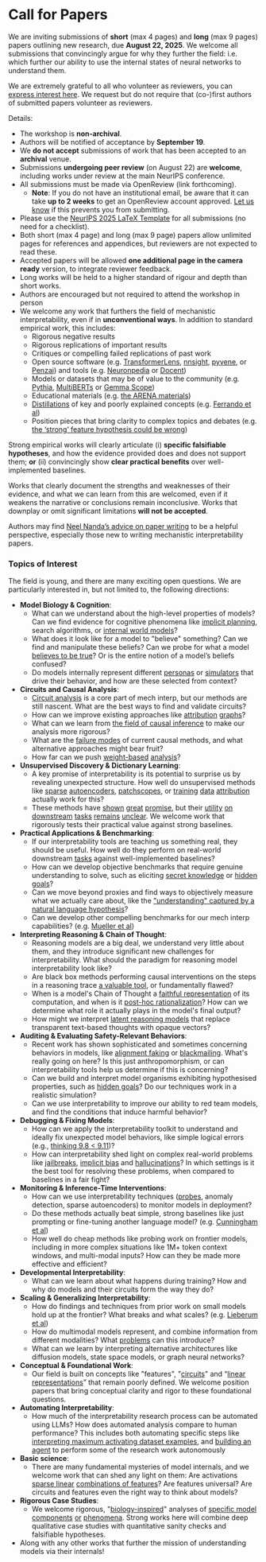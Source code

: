 # Call for Papers
We are inviting submissions of **short** (max 4 pages) and **long** (max 9 pages) papers outlining new research, due **August 22, 2025**. We welcome all submissions that convincingly argue for why they further the field: i.e. which further our ability to use the internal states of neural networks to understand them. 

We are extremely grateful to all who volunteer as reviewers, you can [express interest here](https://www.google.com/url?q=https://docs.google.com/forms/d/e/1FAIpQLSdiw1SJllzoTz_nqzDTzTOGb9DV3W_truQyh-WvYj_QGIi7Mg/viewform?usp%3Ddialog&sa=D&source=editors&ust=1753556948198177&usg=AOvVaw3lxuqvXE_xjwqgogyaHpQa). We request but do not require that (co-)first authors of submitted papers volunteer as reviewers. 

Details: 
* The workshop is **non-archival**.
* Authors will be notified of acceptance by **September 19**.
* We **do not accept** submissions of work that has been accepted to an **archival** venue.
* Submissions **undergoing peer review** (on August 22) are **welcome**, including works under review at the main NeurIPS conference.
* All submissions must be made via OpenReview (link forthcoming).
  * **Note**: If you do not have an institutional email, be aware that it can take **up to 2 weeks** to get an OpenReview account approved. [Let us know](mailto:neurips2025@mechinterpworkshop.com) if this prevents you from submitting.
* Please use the [NeurIPS 2025 LaTeX Template](https://www.google.com/url?q=https://media.neurips.cc/Conferences/NeurIPS2025/Styles.zip&sa=D&source=editors&ust=1753556948200334&usg=AOvVaw1rSxE0xYaSdNxlm3sp8Qh4) for all submissions (no need for a checklist).
* Both short (max 4 page) and long (max 9 page) papers allow unlimited pages for references and appendices, but reviewers are not expected to read these.
* Accepted papers will be allowed **one additional page in the camera ready** version, to integrate reviewer feedback.
* Long works will be held to a higher standard of rigour and depth than short works.
* Authors are encouraged but not required to attend the workshop in person
* We welcome any work that furthers the field of mechanistic interpretability, even if in **unconventional ways**. In addition to standard empirical work, this includes:
  * Rigorous negative results
  * Rigorous replications of important results
  * Critiques or compelling failed replications of past work
  * Open source software (e.g. [TransformerLens](https://www.google.com/url?q=https://github.com/neelnanda-io/TransformerLens&sa=D&source=editors&ust=1753556948201706&usg=AOvVaw3zhhMz7Zin30vtxAE_jXvG), [nnsight](https://www.google.com/url?q=https://github.com/ndif-team/nnsight&sa=D&source=editors&ust=1753556948201869&usg=AOvVaw2tLTbe9YXsRGT8JzmmSuGi), [pyvene](https://www.google.com/url?q=https://github.com/stanfordnlp/pyvene/tree/main/pyvene/models/mlp&sa=D&source=editors&ust=1753556948202002&usg=AOvVaw0wyH44yuLcyIShaVk-QryG), or [Penzai](https://www.google.com/url?q=https://github.com/google-deepmind/penzai&sa=D&source=editors&ust=1753556948202121&usg=AOvVaw34odM13KoSa4BpZppOqPEd)) and tools (e.g. [Neuronpedia](https://www.google.com/url?q=http://neuronpedia.org&sa=D&source=editors&ust=1753556948202234&usg=AOvVaw3ARQlxOZCTdpZesxq5ZKKH) or [Docent](https://www.google.com/url?q=https://transluce.org/introducing-docent&sa=D&source=editors&ust=1753556948202417&usg=AOvVaw36QiXKI4PY-YssPcoEDDaH))
  * Models or datasets that may be of value to the community (e.g. [Pythia](https://www.google.com/url?q=https://arxiv.org/abs/2304.01373&sa=D&source=editors&ust=1753556948202677&usg=AOvVaw1tjyHzWjLXy-8C_ju2oKIZ), [MultiBERTs](https://www.google.com/url?q=https://arxiv.org/abs/2106.16163&sa=D&source=editors&ust=1753556948202780&usg=AOvVaw3q_3UIh8HAjrYaDBGisk8Z) or [Gemma Scope](https://www.google.com/url?q=https://arxiv.org/abs/2408.05147&sa=D&source=editors&ust=1753556948202887&usg=AOvVaw1f1fOLkIL-WIIIpSaGCNrn))
  * Educational materials (e.g. [the ARENA materials](https://www.google.com/url?q=https://arena3-chapter1-transformer-interp.streamlit.app/&sa=D&source=editors&ust=1753556948203075&usg=AOvVaw2kipE4WZTseaKU4E8yJLgl))
  * [Distillations](https://www.google.com/url?q=https://distill.pub/2017/research-debt/&sa=D&source=editors&ust=1753556948203222&usg=AOvVaw3BwfSGeMfpn_Gm4TVxEZIC) of key and poorly explained concepts (e.g. [Ferrando et al](https://www.google.com/url?q=https://arxiv.org/abs/2405.00208&sa=D&source=editors&ust=1753556948203378&usg=AOvVaw2hBROZzWFq9W5xjbreZkLC))
  * Position pieces that bring clarity to complex topics and debates (e.g. [the ‘strong’ feature hypothesis could be wrong](https://www.google.com/url?q=https://www.alignmentforum.org/posts/tojtPCCRpKLSHBdpn/the-strong-feature-hypothesis-could-be-wrong&sa=D&source=editors&ust=1753556948203653&usg=AOvVaw14sr2P86EpU2620q38KJX4))

Strong empirical works will clearly articulate (i) **specific falsifiable hypotheses**, and how the evidence provided does and does not support them; **or** (ii) convincingly show **clear practical benefits** over well-implemented baselines. 

Works that clearly document the strengths and weaknesses of their evidence, and what we can learn from this are welcomed, even if it weakens the narrative or conclusions remain inconclusive. Works that downplay or omit significant limitations **will not be accepted**. 

Authors may find [Neel Nanda’s advice on paper writing](https://www.google.com/url?q=https://www.alignmentforum.org/posts/eJGptPbbFPZGLpjsp/highly-opinionated-advice-on-how-to-write-ml-papers&sa=D&source=editors&ust=1753556948204732&usg=AOvVaw3Ls_25MjozJ3HsJhSKJPOK) to be a helpful perspective, especially those new to writing mechanistic interpretability papers. 
### Topics of Interest
The field is young, and there are many exciting open questions. We are particularly interested in, but not limited to, the following directions: 
* **Model Biology & Cognition**:
  * What can we understand about the high-level properties of models? Can we find evidence for cognitive phenomena like [implicit planning](https://www.google.com/url?q=https://transformer-circuits.pub/2025/attribution-graphs/biology.html%23dives-poems&sa=D&source=editors&ust=1753556948205499&usg=AOvVaw3Z5SCG6_LkLGWo-8NCCTdV), search algorithms, or [internal world models](https://www.google.com/url?q=https://arxiv.org/abs/2210.13382&sa=D&source=editors&ust=1753556948205654&usg=AOvVaw1jit8GvfK_eBpsrXBzXWs_)?
  * What does it look like for a model to "believe" something? Can we find and manipulate these beliefs? Can we probe for what a model [believes to be true](https://www.google.com/url?q=https://arxiv.org/abs/2310.06824&sa=D&source=editors&ust=1753556948206042&usg=AOvVaw0M-6-YMuI_0QOZobVYpYRF)? Or is the entire notion of a model’s beliefs confused?
  * Do models internally represent different [personas](https://www.google.com/url?q=https://arxiv.org/abs/2406.12094&sa=D&source=editors&ust=1753556948206375&usg=AOvVaw0uqkyQxSNHkaLuZidoOWq2) or [simulators](https://www.google.com/url?q=https://www.nature.com/articles/s41586-023-06647-8&sa=D&source=editors&ust=1753556948206507&usg=AOvVaw3jZYfKp9pKAceX8JSXXUva) that drive their behavior, and how are these selected from context?
* **Circuits and Causal Analysis**:
  * [Circuit analysis](https://www.google.com/url?q=https://distill.pub/2020/circuits/zoom-in/&sa=D&source=editors&ust=1753556948206892&usg=AOvVaw289y1IJGp9g8A_hsYQ9M9D) is a core part of mech interp, but our methods are still nascent. What are the best ways to find and validate circuits?
  * How can we improve existing approaches like [attribution](https://www.google.com/url?q=https://arxiv.org/abs/2406.11944&sa=D&source=editors&ust=1753556948207344&usg=AOvVaw1aWHe2jQuWlti8nUWPoupI) [graphs](https://www.google.com/url?q=https://transformer-circuits.pub/2025/attribution-graphs/methods.html&sa=D&source=editors&ust=1753556948207482&usg=AOvVaw0gfzJRuZKiacLzqENPwAZ0)?
  * What can we learn from [the field of causal inference](https://www.google.com/url?q=https://arxiv.org/abs/2407.04690&sa=D&source=editors&ust=1753556948207678&usg=AOvVaw3Fsb6xqrgm4FwiiCzho6aO) to make our analysis more rigorous?
  * What are the [failure modes](https://www.google.com/url?q=https://arxiv.org/abs/2307.15771&sa=D&source=editors&ust=1753556948207891&usg=AOvVaw0ElKm7heLujT_f2PDHNq3A) of current causal methods, and what alternative approaches might bear fruit?
  * How far can we push [weight-based](https://www.google.com/url?q=https://arxiv.org/abs/2301.05217&sa=D&source=editors&ust=1753556948208162&usg=AOvVaw1Iz9XLiaSXMmUNLIrPDfO7) [analysis](https://www.google.com/url?q=https://arxiv.org/abs/2410.08417&sa=D&source=editors&ust=1753556948208276&usg=AOvVaw1CO4-gsRW5zrLgjpILQuxE)?
* **Unsupervised Discovery & Dictionary Learning**:
  * A key promise of interpretability is its potential to surprise us by revealing unexpected structure. How well do unsupervised methods like [sparse](https://www.google.com/url?q=https://arxiv.org/abs/2103.15949&sa=D&source=editors&ust=1753556948208691&usg=AOvVaw0Wpi7iQ-QTG07zeAmEUb8Q) [autoencoders](https://www.google.com/url?q=https://transformer-circuits.pub/2023/monosemantic-features&sa=D&source=editors&ust=1753556948208808&usg=AOvVaw2WrKaL-Ic0CwwqSXgqhTQ2), [patch](https://www.google.com/url?q=https://arxiv.org/abs/2401.06102&sa=D&source=editors&ust=1753556948208911&usg=AOvVaw1G5GsidBlgtadf_FYcKrF4)[scopes](https://www.google.com/url?q=https://arxiv.org/abs/2403.10949v2&sa=D&source=editors&ust=1753556948209041&usg=AOvVaw0hFVkkT5z-1AgM4rvymwDV), or [training](https://www.google.com/url?q=https://proceedings.mlr.press/v70/koh17a?ref%3Dhttps://githubhelp.com&sa=D&source=editors&ust=1753556948209175&usg=AOvVaw08LikunLGRfIezKzZrfcTZ) [data](https://www.google.com/url?q=https://arxiv.org/abs/2308.03296&sa=D&source=editors&ust=1753556948209274&usg=AOvVaw3DO-9T5YIPtQH8h55bSZ6s) [attribution](https://www.google.com/url?q=https://arxiv.org/abs/2205.11482&sa=D&source=editors&ust=1753556948209397&usg=AOvVaw1QprADyPL54DSEokEQDVz9) actually work for this?
  * These methods have [shown](https://www.google.com/url?q=https://transformer-circuits.pub/2024/scaling-monosemanticity/index.html&sa=D&source=editors&ust=1753556948209614&usg=AOvVaw3CJwcGlvSBwr8KQHwzAVKQ) [great](https://www.google.com/url?q=https://transformer-circuits.pub/2025/attribution-graphs/biology.html&sa=D&source=editors&ust=1753556948209770&usg=AOvVaw0y7pc4r3CEgxJB31216-Te) [promise](https://www.google.com/url?q=https://arxiv.org/abs/2503.10965&sa=D&source=editors&ust=1753556948209876&usg=AOvVaw3KifCfSF8zVT9zfHtZ5jYJ), but their [utility](https://www.google.com/url?q=https://arxiv.org/abs/2502.16681&sa=D&source=editors&ust=1753556948209978&usg=AOvVaw2mgAnp-jQL4LsTNQUQddIh) [on](https://www.google.com/url?q=https://www.tilderesearch.com/blog/sieve&sa=D&source=editors&ust=1753556948210065&usg=AOvVaw3xyzr-iRugHJRUIbn0M8On) [downstream](https://www.google.com/url?q=https://arxiv.org/abs/2501.17148&sa=D&source=editors&ust=1753556948210176&usg=AOvVaw1wv3KDEO5pmIIE_Y5aFz6Q) [tasks](https://www.google.com/url?q=https://transformer-circuits.pub/2024/features-as-classifiers/index.html&sa=D&source=editors&ust=1753556948210379&usg=AOvVaw0_HKFG9j57YS_EoGfYpCPp) [remains](https://www.google.com/url?q=https://arxiv.org/abs/2502.04382&sa=D&source=editors&ust=1753556948210615&usg=AOvVaw3saVUko2ya8lUKSnnKYf09) [unclear](https://www.google.com/url?q=https://www.alignmentforum.org/posts/4uXCAJNuPKtKBsi28/negative-results-for-saes-on-downstream-tasks&sa=D&source=editors&ust=1753556948210882&usg=AOvVaw3mpM-ETidWKmYLofzmXjKr). We welcome work that rigorously tests their practical value against strong baselines.
* **Practical Applications & Benchmarking**:
  * If our interpretability tools are teaching us something real, they should be useful. How well do they perform on real-world downstream [tasks](https://www.google.com/url?q=https://www.lesswrong.com/posts/wGRnzCFcowRCrpX4Y/downstream-applications-as-validation-of-interpretability&sa=D&source=editors&ust=1753556948212110&usg=AOvVaw0yau7N68rLJ_q3OscVt4iZ) against well-implemented baselines?
  * How can we develop objective benchmarks that require genuine understanding to solve, such as eliciting [secret knowledge](https://www.google.com/url?q=https://arxiv.org/abs/2505.14352&sa=D&source=editors&ust=1753556948212803&usg=AOvVaw3ZV1IdSxU0QysSaKbjlrj-) or [hidden goals](https://www.google.com/url?q=https://arxiv.org/abs/2503.10965&sa=D&source=editors&ust=1753556948212932&usg=AOvVaw0Og6o-L351U2KI1Kqjq5mH)?
  * Can we move beyond proxies and find ways to objectively measure what we actually care about, like the ["understanding" captured by a natural language hypothesis](https://www.google.com/url?q=https://arxiv.org/abs/2502.04382&sa=D&source=editors&ust=1753556948213294&usg=AOvVaw0oS4x-L1_7Ds67s-8kupYC)?
  * Can we develop other compelling benchmarks for our mech interp capabilities? (e.g. [Mueller et al](https://www.google.com/url?q=https://arxiv.org/abs/2504.13151&sa=D&source=editors&ust=1753556948213539&usg=AOvVaw1irB1AMwjaghT4q21j54QV))
* **Interpreting Reasoning & Chain of Thought**:
  * Reasoning models are a big deal, we understand very little about them, and they introduce significant new challenges for interpretability. What should the paradigm for reasoning model interpretability look like?
  * Are black box methods performing causal interventions on the steps in a reasoning trace [a valuable tool](https://www.google.com/url?q=https://arxiv.org/abs/2506.19143&sa=D&source=editors&ust=1753556948214235&usg=AOvVaw1dmD_YCaeDI7I3TVhDiZwo), or fundamentally flawed?
  * When is a model's Chain of Thought a [faithful representation](https://www.google.com/url?q=https://arxiv.org/abs/2305.04388&sa=D&source=editors&ust=1753556948214447&usg=AOvVaw3S2FvTqE9lzboDM2GDXwIO) of its computation, and when is it [post-hoc rationalization](https://www.google.com/url?q=https://arxiv.org/abs/2503.08679&sa=D&source=editors&ust=1753556948214600&usg=AOvVaw0PLImyH7KF-FU4wySfDWFW)? How can we determine what role it actually plays in the model's final output?
  * How might we interpret [latent reasoning models](https://www.google.com/url?q=https://arxiv.org/abs/2412.06769&sa=D&source=editors&ust=1753556948214831&usg=AOvVaw1GBkCen2gFO1zRjQF7BX8o) that replace transparent text-based thoughts with opaque vectors?
* **Auditing & Evaluating Safety-Relevant Behaviors**:
  * Recent work has shown sophisticated and sometimes concerning behaviors in models, like [alignment faking](https://www.google.com/url?q=https://arxiv.org/abs/2412.14093&sa=D&source=editors&ust=1753556948215255&usg=AOvVaw1Hc2ho7yyPrmczW2tdLAhk) or [blackmailing](https://www.google.com/url?q=https://www.anthropic.com/research/agentic-misalignment&sa=D&source=editors&ust=1753556948215379&usg=AOvVaw0ikrRc1bNzHSBzF8SDWWfz). What's really going on here? Is this just anthropomorphism, or can interpretability tools help us determine if this is concerning?
  * Can we build and interpret model organisms exhibiting hypothesised properties, such as [hidden goals](https://www.google.com/url?q=https://arxiv.org/abs/2503.10965&sa=D&source=editors&ust=1753556948215758&usg=AOvVaw1Ph_7fiO7XOLDCa1u5-JLo)? Do our techniques work in a realistic simulation?
  * Can we use interpretability to improve our ability to red team models, and find the conditions that induce harmful behavior?
* **Debugging & Fixing Models**:
  * How can we apply the interpretability toolkit to understand and ideally fix unexpected model behaviors, like simple logical errors (e.g., [thinking 9.8 < 9.11](https://www.google.com/url?q=https://transluce.org/observability-interface&sa=D&source=editors&ust=1753556948216415&usg=AOvVaw1EYktFZqofl6cFUiyDS9xb))?
  * How can interpretability shed light on complex real-world problems like [jailbreaks](https://www.google.com/url?q=https://transformer-circuits.pub/2025/attribution-graphs/biology.html%23dives-jailbreak&sa=D&source=editors&ust=1753556948216723&usg=AOvVaw11LAvMeiNFjLD7HjDxFLut), [implicit bias](https://www.google.com/url?q=https://arxiv.org/abs/2506.10922&sa=D&source=editors&ust=1753556948216873&usg=AOvVaw3UPtC1ytqBAxDEEDyA2Nql) and [hallucinations](https://www.google.com/url?q=https://arxiv.org/abs/2411.14257&sa=D&source=editors&ust=1753556948216977&usg=AOvVaw1dp_fY4whWjFLTEkwPBEo-)? In which settings is it the best tool for resolving these problems, when compared to baselines in a fair fight?
* **Monitoring & Inference-Time Interventions**:
  * How can we use interpretability techniques ([probes](https://www.google.com/url?q=https://arxiv.org/abs/2102.12452&sa=D&source=editors&ust=1753556948217400&usg=AOvVaw0dlXSnGrrRfX5cDFlE83Bw), anomaly detection, sparse autoencoders) to monitor models in deployment?
  * Do these methods actually beat simple, strong baselines like just prompting or fine-tuning another language model? (e.g. [Cunningham et al](https://www.google.com/url?q=https://alignment.anthropic.com/2025/cheap-monitors/&sa=D&source=editors&ust=1753556948217791&usg=AOvVaw13L54s1GQCmjA9yMY_MbcI))
  * How well do cheap methods like probing work on frontier models, including in more complex situations like 1M+ token context windows, and multi-modal inputs? How can they be made more effective and efficient?
* **Developmental Interpretability**:
  * What can we learn about what happens during training? How and why do models and their circuits form the way they do?
* **Scaling & Generalizing Interpretability**:
  * How do findings and techniques from prior work on small models hold up at the frontier? What breaks and what scales? (e.g. [Lieberum et al](https://www.google.com/url?q=https://arxiv.org/abs/2307.09458&sa=D&source=editors&ust=1753556948218843&usg=AOvVaw2DLw8-ncQ7pCDFJmggODsO))
  * How do multimodal models represent, and combine information from different modalities? What [problems](https://www.google.com/url?q=https://openreview.net/pdf?id%3DVUhRdZp8ke&sa=D&source=editors&ust=1753556948219209&usg=AOvVaw0fiJ3KfM9MlDfq4h-2efV-) can this introduce?
  * What can we learn by interpreting alternative architectures like diffusion models, state space models, or graph neural networks?
* **Conceptual & Foundational Work**:
  * Our field is built on concepts like "features", "[circuits](https://www.google.com/url?q=https://distill.pub/2020/circuits/zoom-in/&sa=D&source=editors&ust=1753556948219701&usg=AOvVaw0FC8WwGkYfi4WTe1XwYXkk)" and “[linear representations](https://www.google.com/url?q=https://transformer-circuits.pub/2024/july-update/index.html%23linear-representations&sa=D&source=editors&ust=1753556948219936&usg=AOvVaw1j_hEIy3uA1jQT5bhOKssJ)” that remain poorly defined. We welcome position papers that bring conceptual clarity and rigor to these foundational questions.
* **Automating Interpretability**:
  * How much of the interpretability research process can be automated using LLMs? How does automated analysis compare to human performance? This includes both automating specific steps like [interpreting maximum activating dataset examples](https://www.google.com/url?q=https://openaipublic.blob.core.windows.net/neuron-explainer/paper/index.html&sa=D&source=editors&ust=1753556948220615&usg=AOvVaw3x5qnBELcpTDrnhNnFxBtP), and [building an agent](https://www.google.com/url?q=https://arxiv.org/abs/2404.14394&sa=D&source=editors&ust=1753556948220751&usg=AOvVaw1VHEEBBQouf3ot5JEKYCnS) to perform some of the research work autonomously
* **Basic science**:
  * There are many fundamental mysteries of model internals, and we welcome work that can shed any light on them: Are activations [sparse linear](https://www.google.com/url?q=https://arxiv.org/abs/1601.03764&sa=D&source=editors&ust=1753556948221258&usg=AOvVaw1gpcjwNy4jjIVrXu_nGkbO) [combinations of features](https://www.google.com/url?q=https://transformer-circuits.pub/2022/toy_model/index.html&sa=D&source=editors&ust=1753556948221483&usg=AOvVaw2CaSFhitvrWtbtsVx6FlZb)? Are features universal? Are circuits and features even the right way to think about models?
* **Rigorous Case Studies**:
  * We welcome rigorous, "[biology-inspired](https://www.google.com/url?q=https://distill.pub/2020/circuits/curve-circuits/&sa=D&source=editors&ust=1753556948221980&usg=AOvVaw0bSHtuIb3Ym7iQPnN4lBeZ)" analyses of [specific model](https://www.google.com/url?q=https://arxiv.org/abs/2310.04625&sa=D&source=editors&ust=1753556948222183&usg=AOvVaw3hwy_93kPR_dDNJL7TyHo5) [components](https://www.google.com/url?q=https://transformer-circuits.pub/2024/scaling-monosemanticity/index.html&sa=D&source=editors&ust=1753556948222376&usg=AOvVaw0ljkLsw-6uFTmNZnNHoJ_R) [or](https://www.google.com/url?q=https://arxiv.org/abs/2305.01610&sa=D&source=editors&ust=1753556948222479&usg=AOvVaw0Vg-Jyhv29lY0YlHlycJLS) [phenomena](https://www.google.com/url?q=https://arxiv.org/abs/2306.09346&sa=D&source=editors&ust=1753556948222576&usg=AOvVaw0gD_cCYv_RR8oEQKpsY654). Strong works here will combine deep qualitative case studies with quantitative sanity checks and falsifiable hypotheses.
* Along with any other works that further the mission of understanding models via their internals!